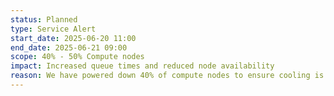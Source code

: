 ```yaml
---
status: Planned
type: Service Alert
start_date: 2025-06-20 11:00
end_date: 2025-06-21 09:00
scope: 40% - 50% Compute nodes
impact: Increased queue times and reduced node availability
reason: We have powered down 40% of compute nodes to ensure cooling is adequate due to unusually high temperatures in the Edinburgh area.  We have placed a further 10% of compute nodes into maintenance mode. The maintenance will be lifted at 2200 on Saturday 21st June if cooling is at a good level. A further assessment will take place at 0900 on Sunday 22nd June and if possible nodes will be returned to service. We apologise for the inconvenience caused by longer queue times.   
---
```

